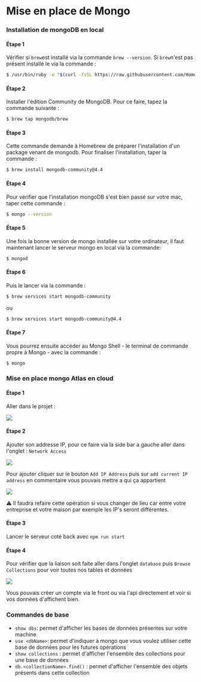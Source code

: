 # Mise en place de Mongo


### Installation de mongoDB en local

#### Étape 1
Vérifier si `brew`est installé via la commande `brew --version`.
Si `brew`n'est pas présent installé le via la commande :
```bash
$ /usr/bin/ruby -e "$(curl -fsSL https://raw.githubusercontent.com/Homebrew/install/master/install)"
```

#### Étape 2
Installer l'édition Community de MongoDB. 
Pour ce faire, tapez la commande suivante :
```bash
$ brew tap mongodb/brew
```
#### Étape 3
Cette commande demande à Homebrew de préparer l'installation d'un package venant de mongodb. Pour finaliser l'installation, taper la commande :
```bash
$ brew install mongodb-community@4.4
```

#### Étape 4
Pour vérifier que l'installation mongoDB s'est bien passé sur votre mac, taper cette commande :
```bash
$ mongo --version
```

#### Étape 5
Une fois la bonne version de mongo installée sur votre ordinateur, il faut maintenant lancer le serveur mongo en local via la commande:
```bash
$ mongod
```

#### Étape 6
Puis le lancer via la commande :
```bash
$ brew services start mongodb-community
```
ou 
```bash
$ brew services start mongodb-community@4.4
```

#### Étape 7
Vous pourrez ensuite accéder au Mongo Shell - le terminal de commande propre à Mongo - avec la commande :
```bash
$ mongo
```

### Mise en place mongo Atlas en cloud

#### Étape 1
Aller dans le projet : 

![](https://i.imgur.com/W5gk4q8.png)

#### Étape 2
Ajouter son addresse IP, pour ce faire via la side bar a gauche aller dans l'onglet : `Network Access`

![](https://i.imgur.com/85LbCCz.png)


Pour ajouter cliquer sur le bouton `Add IP Address` puis sur `add current IP address` en commentaire vous pouvais mettre a qui ça appartient

![](https://i.imgur.com/Kv25O0F.png)

:warning: Il faudra refaire cette opération si vous changer de lieu car entre votre entreprise et votre maison par exemple les IP's seront différentes.

#### Étape 3

Lancer le serveur coté back avec `npm run start`

#### Étape 4

Pour vérifier que la liaison soit faite aller dans l'onglet `database` puis `Browse Collections` pour voir toutes nos tables et données

![](https://i.imgur.com/Ly1elvt.png)

Vous pouvais créer un compte via le front ou via l'api directement et voir si vos données d'affichent bien.


### Commandes de base
- `show dbs`: permet d'afficher les bases de données présentes sur votre machine
- `use <dbName>`: permet d'indiquer à mongo que vous voulez utiliser cette base de données pour les futures opérations
- `show collections` : permet d'afficher l'ensemble des collections pour une base de données
- `db.<collectionName>.find()` : permet d'afficher l'ensemble des objets présents dans cette collection
